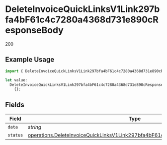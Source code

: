 # DeleteInvoiceQuickLinksV1Link297bfa4bF61c4c7280a4368d731e890cResponseBody

200

## Example Usage

```typescript
import { DeleteInvoiceQuickLinksV1Link297bfa4bF61c4c7280a4368d731e890cResponseBody } from "@dhaba/safepay-ts/models/operations";

let value:
  DeleteInvoiceQuickLinksV1Link297bfa4bF61c4c7280a4368d731e890cResponseBody =
    {};
```

## Fields

| Field                                                                                                                                                                            | Type                                                                                                                                                                             | Required                                                                                                                                                                         | Description                                                                                                                                                                      |
| -------------------------------------------------------------------------------------------------------------------------------------------------------------------------------- | -------------------------------------------------------------------------------------------------------------------------------------------------------------------------------- | -------------------------------------------------------------------------------------------------------------------------------------------------------------------------------- | -------------------------------------------------------------------------------------------------------------------------------------------------------------------------------- |
| `data`                                                                                                                                                                           | *string*                                                                                                                                                                         | :heavy_minus_sign:                                                                                                                                                               | N/A                                                                                                                                                                              |
| `status`                                                                                                                                                                         | [operations.DeleteInvoiceQuickLinksV1Link297bfa4bF61c4c7280a4368d731e890cStatus](../../models/operations/deleteinvoicequicklinksv1link297bfa4bf61c4c7280a4368d731e890cstatus.md) | :heavy_minus_sign:                                                                                                                                                               | N/A                                                                                                                                                                              |